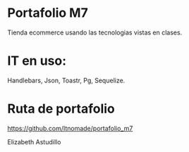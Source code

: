 # Portafolio M7
Tienda ecommerce usando las tecnologias vistas en clases. 

# IT en uso: 
Handlebars, Json, Toastr, Pg, Sequelize.

# Ruta de portafolio
https://github.com/Itnomade/portafolio_m7

Elizabeth Astudillo